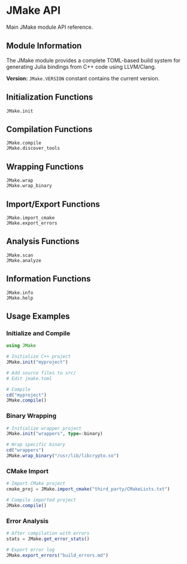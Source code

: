 # JMake API

Main JMake module API reference.

## Module Information

The JMake module provides a complete TOML-based build system for generating Julia bindings from C++ code using LLVM/Clang.

**Version:** `JMake.VERSION` constant contains the current version.

## Initialization Functions

```@docs
JMake.init
```

## Compilation Functions

```@docs
JMake.compile
JMake.discover_tools
```

## Wrapping Functions

```@docs
JMake.wrap
JMake.wrap_binary
```

## Import/Export Functions

```@docs
JMake.import_cmake
JMake.export_errors
```

## Analysis Functions

```@docs
JMake.scan
JMake.analyze
```

## Information Functions

```@docs
JMake.info
JMake.help
```

## Usage Examples

### Initialize and Compile

```julia
using JMake

# Initialize C++ project
JMake.init("myproject")

# Add source files to src/
# Edit jmake.toml

# Compile
cd("myproject")
JMake.compile()
```

### Binary Wrapping

```julia
# Initialize wrapper project
JMake.init("wrappers", type=:binary)

# Wrap specific binary
cd("wrappers")
JMake.wrap_binary("/usr/lib/libcrypto.so")
```

### CMake Import

```julia
# Import CMake project
cmake_proj = JMake.import_cmake("third_party/CMakeLists.txt")

# Compile imported project
JMake.compile()
```

### Error Analysis

```julia
# After compilation with errors
stats = JMake.get_error_stats()

# Export error log
JMake.export_errors("build_errors.md")
```

